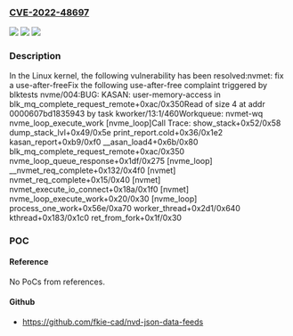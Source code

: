 ### [CVE-2022-48697](https://cve.mitre.org/cgi-bin/cvename.cgi?name=CVE-2022-48697)
![](https://img.shields.io/static/v1?label=Product&message=Linux&color=blue)
![](https://img.shields.io/static/v1?label=Version&message=a07b4970f464%3C%2017f121ca3ec6%20&color=brighgreen)
![](https://img.shields.io/static/v1?label=Vulnerability&message=n%2Fa&color=brighgreen)

### Description

In the Linux kernel, the following vulnerability has been resolved:nvmet: fix a use-after-freeFix the following use-after-free complaint triggered by blktests nvme/004:BUG: KASAN: user-memory-access in blk_mq_complete_request_remote+0xac/0x350Read of size 4 at addr 0000607bd1835943 by task kworker/13:1/460Workqueue: nvmet-wq nvme_loop_execute_work [nvme_loop]Call Trace: show_stack+0x52/0x58 dump_stack_lvl+0x49/0x5e print_report.cold+0x36/0x1e2 kasan_report+0xb9/0xf0 __asan_load4+0x6b/0x80 blk_mq_complete_request_remote+0xac/0x350 nvme_loop_queue_response+0x1df/0x275 [nvme_loop] __nvmet_req_complete+0x132/0x4f0 [nvmet] nvmet_req_complete+0x15/0x40 [nvmet] nvmet_execute_io_connect+0x18a/0x1f0 [nvmet] nvme_loop_execute_work+0x20/0x30 [nvme_loop] process_one_work+0x56e/0xa70 worker_thread+0x2d1/0x640 kthread+0x183/0x1c0 ret_from_fork+0x1f/0x30

### POC

#### Reference
No PoCs from references.

#### Github
- https://github.com/fkie-cad/nvd-json-data-feeds

